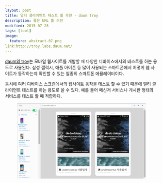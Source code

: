 ```yaml
---
layout: post
title: 멀티 클라이언트 테스트 툴 추천 - daum troy 
description: 좋은 UML 툴 추천
modified: 2015-07-28
tags: [tool]
image:
  feature: abstract-07.png
link:http://troy.labs.daum.net/
---
```


[daum의 troy](http://troy.labs.daum.net/)는 모바일 웹사이트를 개발할 때 다양한 디바이스에서의 테스트를 하는 용도로 사용된다. 삼성 갤럭시, 애플 아이폰 등 많이 사용되는 스마트폰에서 어떻게 웹 사이트가 동작하는지 확인할 수 있는 일종의 스마트폰 에뮬레이터이다. 

동시에 여러 디바이스 스크린에서의 웹사이트 동작을 테스트 할 수 있기 때문에 멀티 클라이언트 테스트를 하는 용도로 쓸 수 있다. 예를 들어 메신저 서비스나 게시판 형태의 서비스를 테스트 할 때 적합하다.   
 
<figure>
	<img src="/images/daum-troy.PNG" alt="">
</figure>
